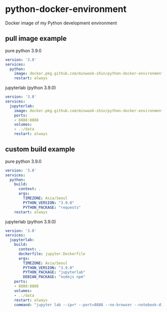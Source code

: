 # python-docker-environment
Docker image of my Python development environment


## pull image example

pure python 3.9.0

```yaml
version: '3.8'
services:
  python:
    image: docker.pkg.github.com/minwook-shin/python-docker-environment/python:3.9.0
    restart: always
```

jupyterlab (python 3.9.0)

```yaml
version: '3.8'
services:
  jupyterlab:
    image: docker.pkg.github.com/minwook-shin/python-docker-environment/python-jupyterlab:3.9.0
    ports:
    - 8888:8888
    volumes:
    - .:/data
    restart: always
```

## custom build example

pure python 3.9.0
```yaml
version: '3.8'
services:
  python:
    build:
      context: .
      args:
        TIMEZONE: Asia/Seoul
        PYTHON_VERSION: "3.9.0"
        PYTHON_PACKAGE: "requests"
    restart: always
```

jupyterlab (python 3.9.0)

```yaml
version: '3.8'
services:
  jupyterlab:
    build:
      context: .
      dockerfile: jupyter.Dockerfile
      args:
        TIMEZONE: Asia/Seoul
        PYTHON_VERSION: "3.9.0"
        PYTHON_PACKAGE: "jupyterlab"
        DEBIAN_PACKAGE: "nodejs npm"
    ports:
    - 8888:8888
    volumes:
    - .:/data
    restart: always
    command: "jupyter lab --ip=* --port=8888 --no-browser --notebook-dir=/data --allow-root"
```